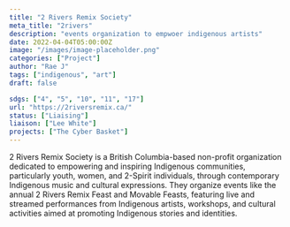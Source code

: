 ```yaml
---
title: "2 Rivers Remix Society"
meta_title: "2rivers"
description: "events organization to empwoer indigenous artists"
date: 2022-04-04T05:00:00Z
image: "/images/image-placeholder.png"
categories: ["Project"]
author: "Rae J"
tags: ["indigenous", "art"]
draft: false

sdgs: ["4", "5", "10", "11", "17"]
url: "https://2riversremix.ca/"
status: ["Liaising"]
liaison: ["Lee White"]
projects: ["The Cyber Basket"]
---
```


2 Rivers Remix Society is a British Columbia-based non-profit organization dedicated to empowering and inspiring Indigenous communities, particularly youth, women, and 2-Spirit individuals, through contemporary Indigenous music and cultural expressions. They organize events like the annual 2 Rivers Remix Feast and Movable Feasts, featuring live and streamed performances from Indigenous artists, workshops, and cultural activities aimed at promoting Indigenous stories and identities.
